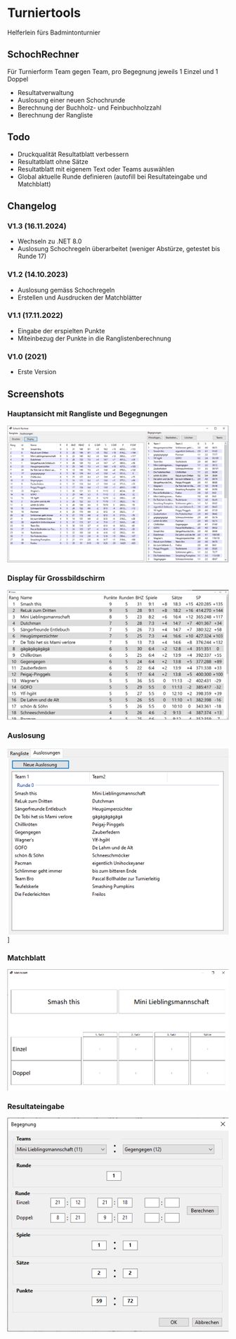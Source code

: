 # Turniertools
Helferlein fürs Badmintonturnier

## SchochRechner
Für Turnierform Team gegen Team, pro Begegnung jeweils 1 Einzel und 1 Doppel

- Resultatverwaltung
- Auslosung einer neuen Schochrunde
- Berechnung der Buchholz- und Feinbuchholzzahl
- Berechnung der Rangliste  

## Todo
- Druckqualität Resultatblatt verbessern
- Resultatblatt ohne Sätze
- Resultatblatt mit eigenem Text oder Teams auswählen
- Global aktuelle Runde definieren (autofill bei Resultateingabe und Matchblatt)

## Changelog

### V1.3 (16.11.2024)
- Wechseln zu .NET 8.0
- Auslosung Schochregeln überarbeitet (weniger Abstürze, getestet bis Runde 17)

### V1.2 (14.10.2023)
- Auslosung gemäss Schochregeln
- Erstellen und Ausdrucken der Matchblätter

### V1.1 (17.11.2022)
- Eingabe der erspielten Punkte
- Miteinbezug der Punkte in die Ranglistenberechnung

### V1.0 (2021)
- Erste Version

## Screenshots

### Hauptansicht mit Rangliste und Begegnungen
![Hauptansicht](docs/mainview.png)

### Display für Grossbildschirm
![Ranking](docs/ranking.png)

### Auslosung
![Auslosung](docs/draws.png)]

### Matchblatt
![Matchblatt](docs/matchcard.png)

### Resultateingabe
![Resultentry](docs/resultentry.png)